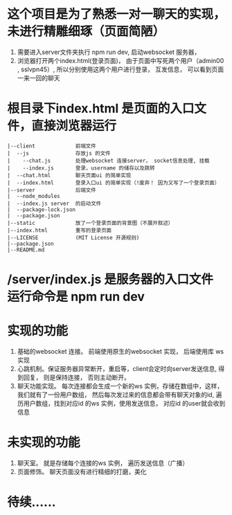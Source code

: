 # 这个项目是为了熟悉一对一聊天的实现， 未进行精雕细琢（页面简陋）
1. 需要进入server文件夹执行 npm run dev, 启动websocket 服务器，
2. 浏览器打开两个index.html(登录页面)， 由于页面中写死两个用户（admin00 , sslvpn45）, 所以分别使用这两个用户进行登录， 互发信息， 可以看到页面一来一回的聊天
# 根目录下index.html 是页面的入口文件，直接浏览器运行
```
|--client             前端文件  
|  --js               存放js 的文件  
|    --chat.js        处理websocket 连接server， socket信息处理, 挂载  
|    --index.js       登录，username 的储存以及跳转  
|  --chat.html        聊天页面ui 的简单实现   
|  --index.html       登录入口ui 的简单实现（!废弃！ 因为又写了一个登录页面）  
|--server             后端文件  
|  --node_modules  
|  --index.js server  的启动文件  
|  --package-lock.json   
|  --package.json   
|--static             放了一个登录页面的背景图（不展开叙述）  
|--index.html         重写的登录页面  
|--LICENSE            (MIT License 开源规则)  
|--package.json  
|--README.md  
```
  
# /server/index.js 是服务器的入口文件 运行命令是 npm run dev

# 实现的功能
1. 基础的websocket 连接。 前端使用原生的websocket 实现， 后端使用库 ws 实现
2. 心跳机制。保证服务器异常断开，重启等，client会定时向server发送信息, 得到回复， 则是保持连接， 否则主动断开。
3. 聊天功能实现。 每次连接都会生成一个新的ws 实例，存储在数组中，这样， 我们就有了一份用户数组， 然后每次发过来的信息都会带有聊天对象的id,  遍历用户数组，找到对应id 的ws 实例，使用发送信息， 对应id 的user就会收到信息

# 未实现的功能
1. 聊天室。 就是存储每个连接的ws 实例， 遍历发送信息（广播）
2. 页面修饰。 聊天页面没有进行精细的打磨，美化

# 待续......

